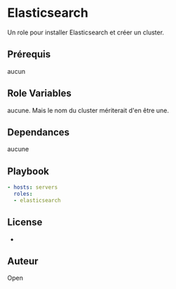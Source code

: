 Elasticsearch
=========

Un role pour installer Elasticsearch et créer un cluster.

Prérequis
------------

aucun

Role Variables
--------------

aucune.
Mais le nom du cluster mériterait d'en être une.

Dependances
------------

aucune

Playbook
----------------

```yaml
- hosts: servers
  roles:
  - elasticsearch
```

License
-------

-

Auteur
------------------

Open
